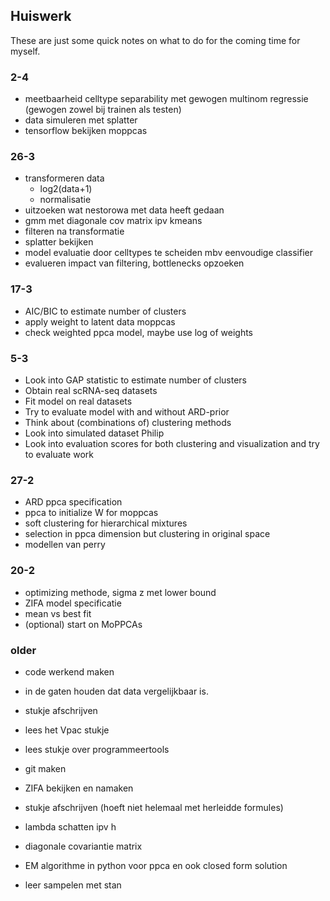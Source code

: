 ## Huiswerk
These are just some quick notes on what to do for the coming time for 
myself.

### 2-4
- meetbaarheid celltype separability met gewogen multinom regressie (gewogen zowel bij trainen als testen)
- data simuleren met splatter
- tensorflow bekijken moppcas


### 26-3
- transformeren data
	- log2(data+1)
	- normalisatie
- uitzoeken wat nestorowa met data heeft gedaan
- gmm met diagonale cov matrix ipv kmeans
- filteren na transformatie
- splatter bekijken
- model evaluatie door celltypes te scheiden mbv eenvoudige classifier
- evalueren impact van filtering, bottlenecks opzoeken


### 17-3
- AIC/BIC to estimate number of clusters
- apply weight to latent data moppcas
- check weighted ppca model, maybe use log of weights

### 5-3
- Look into GAP statistic to estimate number of clusters
- Obtain real scRNA-seq datasets
- Fit model on real datasets
- Try to evaluate model with and without ARD-prior
- Think about (combinations of) clustering methods
- Look into simulated dataset Philip
- Look into evaluation scores for both clustering and visualization and 
try to evaluate work

### 27-2
- ARD ppca specification
- ppca to initialize W for moppcas
- soft clustering for hierarchical mixtures
- selection in ppca dimension but clustering in original space
- modellen van perry

### 20-2
- optimizing methode, sigma z met lower bound
- ZIFA model specificatie
- mean vs best fit
- (optional) start on MoPPCAs

### older
- code werkend maken
- in de gaten houden dat data vergelijkbaar is.

- stukje afschrijven
- lees het Vpac stukje
- lees stukje over programmeertools


- git maken
- ZIFA bekijken en namaken
- stukje afschrijven (hoeft niet helemaal met herleidde formules)

- lambda schatten ipv h
- diagonale covariantie matrix

- EM algorithme in python voor ppca en ook closed form solution
- leer sampelen met stan
